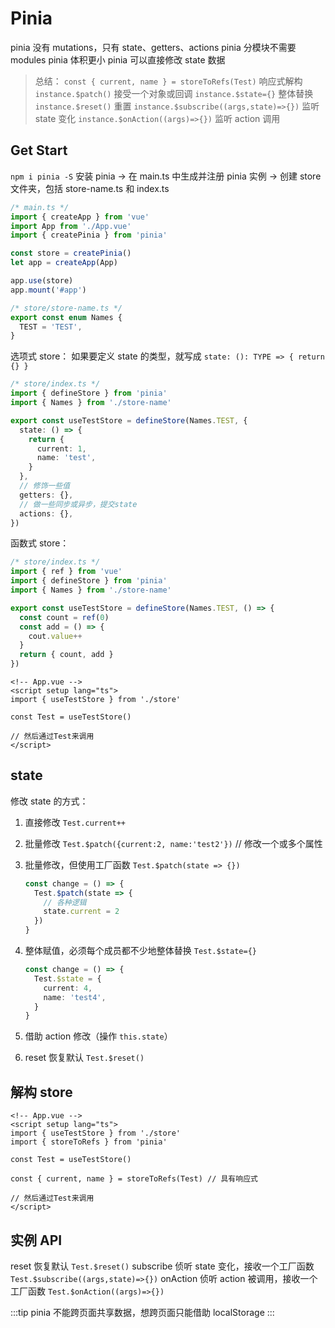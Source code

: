 # Pinia

pinia 没有 mutations，只有 state、getters、actions
pinia 分模块不需要 modules
pinia 体积更小
pinia 可以直接修改 state 数据

> 总结：
> `const { current, name } = storeToRefs(Test)` 响应式解构
> `instance.$patch()` 接受一个对象或回调
> `instance.$state={}` 整体替换
> `instance.$reset()` 重置
> `instance.$subscribe((args,state)=>{})` 监听 state 变化
> `instance.$onAction((args)=>{})` 监听 action 调用

## Get Start

`npm i pinia -S`
安装 pinia -> 在 main.ts 中生成并注册 pinia 实例 -> 创建 store 文件夹，包括 store-name.ts 和 index.ts

```ts {4,6,9}
/* main.ts */
import { createApp } from 'vue'
import App from './App.vue'
import { createPinia } from 'pinia'

const store = createPinia()
let app = createApp(App)

app.use(store)
app.mount('#app')
```

```ts
/* store/store-name.ts */
export const enum Names {
  TEST = 'TEST',
}
```

选项式 store：
如果要定义 state 的类型，就写成 `state: (): TYPE => { return {} }`

```ts
/* store/index.ts */
import { defineStore } from 'pinia'
import { Names } from './store-name'

export const useTestStore = defineStore(Names.TEST, {
  state: () => {
    return {
      current: 1,
      name: 'test',
    }
  },
  // 修饰一些值
  getters: {},
  // 做一些同步或异步，提交state
  actions: {},
})
```

函数式 store：

```ts
/* store/index.ts */
import { ref } from 'vue'
import { defineStore } from 'pinia'
import { Names } from './store-name'

export const useTestStore = defineStore(Names.TEST, () => {
  const count = ref(0)
  const add = () => {
    cout.value++
  }
  return { count, add }
})
```

```vue
<!-- App.vue -->
<script setup lang="ts">
import { useTestStore } from './store'

const Test = useTestStore()

// 然后通过Test来调用
</script>
```

## state

修改 state 的方式：

1. 直接修改 `Test.current++`
2. 批量修改 `Test.$patch({current:2, name:'test2'})` // 修改一个或多个属性
3. 批量修改，但使用工厂函数 `Test.$patch(state => {})`

   ```ts
   const change = () => {
     Test.$patch(state => {
       // 各种逻辑
       state.current = 2
     })
   }
   ```

4. 整体赋值，必须每个成员都不少地整体替换 `Test.$state={}`

   ```ts
   const change = () => {
     Test.$state = {
       current: 4,
       name: 'test4',
     }
   }
   ```

5. 借助 action 修改（操作 `this.state`）
6. reset 恢复默认 `Test.$reset()`

## 解构 store

```vue {4,8}
<!-- App.vue -->
<script setup lang="ts">
import { useTestStore } from './store'
import { storeToRefs } from 'pinia'

const Test = useTestStore()

const { current, name } = storeToRefs(Test) // 具有响应式

// 然后通过Test来调用
</script>
```

## 实例 API

reset 恢复默认 `Test.$reset()`
subscribe 侦听 state 变化，接收一个工厂函数 `Test.$subscribe((args,state)=>{})`
onAction 侦听 action 被调用，接收一个工厂函数 `Test.$onAction((args)=>{})`

:::tip
pinia 不能跨页面共享数据，想跨页面只能借助 localStorage
:::
